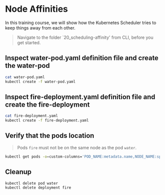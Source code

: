 # Node Affinities

In this training course, we will show how the Kubernetes Scheduler tries to keep things away from each other.

>Navigate to the folder `20_scheduling-affinity' from CLI, before you get started. 

## Inspect water-pod.yaml definition file and create the water-pod

```bash
cat water-pod.yaml
kubectl create -f water-pod.yaml
```

## Inspect fire-deployment.yaml definition file and create the fire-deployment

```bash
cat fire-deployment.yaml
kubectl create -f fire-deployment.yaml
```

## Verify that the pods location

>Pods `fire` must not be on the same node as the pod `water`.
```bash
kubectl get pods -o=custom-columns='POD_NAME:metadata.name,NODE_NAME:spec.nodeName'
```

## Cleanup

```bash
kubectl delete pod water
kubectl delete deployment fire
```
